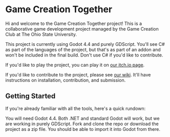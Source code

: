 # Game Creation Together
Hi and welcome to the Game Creation Together project! This is a collaborative game development project managed by the Game Creation Club at The Ohio State University.

This project is currently using Godot 4.4 and purely GDScript. You'll see C# as part of the languages of the project, but that's as part of an addon and won't be included in the final build. Don't use C# if you'd like to contribute.

If you'd like to play the project, you can play it on [our itch.io page](https://gccatosu.itch.io/game-creation-together).

If you'd like to contribute to the project, please see [our wiki](https://github.com/GameCreationClubOSU/GCT2025/wiki). It'll have instructions on installation, contribution, and submission.

## Getting Started
If you're already familiar with all the tools, here's a quick rundown:

You will need Godot 4.4. Both .NET and standard Godot will work, but we are working in purely GDScript. Fork and clone the repo or download the project as a zip file. You should be able to import it into Godot from there. 
